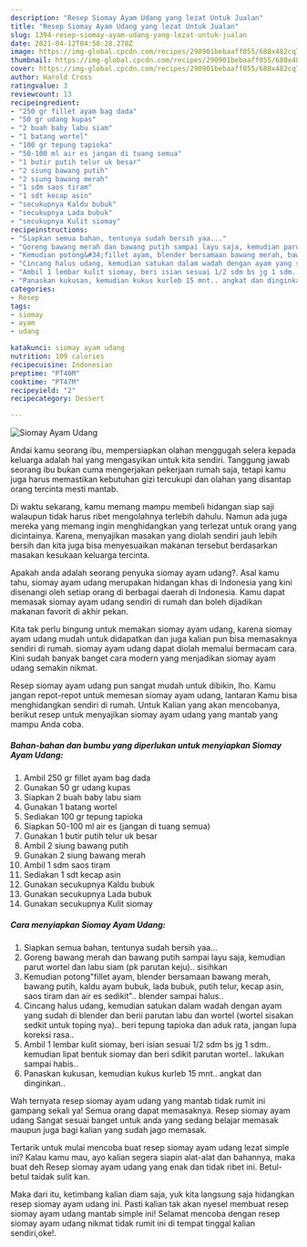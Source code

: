 ```yaml
---
description: "Resep Siomay Ayam Udang yang lezat Untuk Jualan"
title: "Resep Siomay Ayam Udang yang lezat Untuk Jualan"
slug: 1394-resep-siomay-ayam-udang-yang-lezat-untuk-jualan
date: 2021-04-12T04:58:28.278Z
image: https://img-global.cpcdn.com/recipes/290901bebaaff055/680x482cq70/siomay-ayam-udang-foto-resep-utama.jpg
thumbnail: https://img-global.cpcdn.com/recipes/290901bebaaff055/680x482cq70/siomay-ayam-udang-foto-resep-utama.jpg
cover: https://img-global.cpcdn.com/recipes/290901bebaaff055/680x482cq70/siomay-ayam-udang-foto-resep-utama.jpg
author: Harold Cross
ratingvalue: 3
reviewcount: 13
recipeingredient:
- "250 gr fillet ayam bag dada"
- "50 gr udang kupas"
- "2 buah baby labu siam"
- "1 batang wortel"
- "100 gr tepung tapioka"
- "50-100 ml air es jangan di tuang semua"
- "1 butir putih telur uk besar"
- "2 siung bawang putih"
- "2 siung bawang merah"
- "1 sdm saos tiram"
- "1 sdt kecap asin"
- "secukupnya Kaldu bubuk"
- "secukupnya Lada bubuk"
- "secukupnya Kulit siomay"
recipeinstructions:
- "Siapkan semua bahan, tentunya sudah bersih yaa..."
- "Goreng bawang merah dan bawang putih sampai layu saja, kemudian parut wortel dan labu siam (pk parutan keju).. sisihkan"
- "Kemudian potong&#34;fillet ayam, blender bersamaan bawang merah, bawang putih, kaldu ayam bubuk, lada bubuk, putih telur, kecap asin, saos tiram dan air es sedikit&#34;.. blender sampai halus.."
- "Cincang halus udang, kemudian satukan dalam wadah dengan ayam yang sudah di blender dan berii parutan labu dan wortel (wortel sisakan sedkit untuk toping nya).. beri tepung tapioka dan aduk rata, jangan lupa koreksi rasa.."
- "Ambil 1 lembar kulit siomay, beri isian sesuai 1/2 sdm bs jg 1 sdm.. kemudian lipat bentuk siomay dan beri sdikit parutan wortel.. lakukan sampai habis.."
- "Panaskan kukusan, kemudian kukus kurleb 15 mnt.. angkat dan dinginkan.."
categories:
- Resep
tags:
- siomay
- ayam
- udang

katakunci: siomay ayam udang 
nutrition: 109 calories
recipecuisine: Indonesian
preptime: "PT40M"
cooktime: "PT47M"
recipeyield: "2"
recipecategory: Dessert

---
```



![Siomay Ayam Udang](https://img-global.cpcdn.com/recipes/290901bebaaff055/680x482cq70/siomay-ayam-udang-foto-resep-utama.jpg)

Andai kamu seorang ibu, mempersiapkan olahan menggugah selera kepada keluarga adalah hal yang mengasyikan untuk kita sendiri. Tanggung jawab seorang ibu bukan cuma mengerjakan pekerjaan rumah saja, tetapi kamu juga harus memastikan kebutuhan gizi tercukupi dan olahan yang disantap orang tercinta mesti mantab.

Di waktu  sekarang, kamu memang mampu membeli hidangan siap saji walaupun tidak harus ribet mengolahnya terlebih dahulu. Namun ada juga mereka yang memang ingin menghidangkan yang terlezat untuk orang yang dicintainya. Karena, menyajikan masakan yang diolah sendiri jauh lebih bersih dan kita juga bisa menyesuaikan makanan tersebut berdasarkan masakan kesukaan keluarga tercinta. 



Apakah anda adalah seorang penyuka siomay ayam udang?. Asal kamu tahu, siomay ayam udang merupakan hidangan khas di Indonesia yang kini disenangi oleh setiap orang di berbagai daerah di Indonesia. Kamu dapat memasak siomay ayam udang sendiri di rumah dan boleh dijadikan makanan favorit di akhir pekan.

Kita tak perlu bingung untuk memakan siomay ayam udang, karena siomay ayam udang mudah untuk didapatkan dan juga kalian pun bisa memasaknya sendiri di rumah. siomay ayam udang dapat diolah memalui bermacam cara. Kini sudah banyak banget cara modern yang menjadikan siomay ayam udang semakin nikmat.

Resep siomay ayam udang pun sangat mudah untuk dibikin, lho. Kamu jangan repot-repot untuk memesan siomay ayam udang, lantaran Kamu bisa menghidangkan sendiri di rumah. Untuk Kalian yang akan mencobanya, berikut resep untuk menyajikan siomay ayam udang yang mantab yang mampu Anda coba.

<!--inarticleads1-->

##### Bahan-bahan dan bumbu yang diperlukan untuk menyiapkan Siomay Ayam Udang:

1. Ambil 250 gr fillet ayam bag dada
1. Gunakan 50 gr udang kupas
1. Siapkan 2 buah baby labu siam
1. Gunakan 1 batang wortel
1. Sediakan 100 gr tepung tapioka
1. Siapkan 50-100 ml air es (jangan di tuang semua)
1. Gunakan 1 butir putih telur uk besar
1. Ambil 2 siung bawang putih
1. Gunakan 2 siung bawang merah
1. Ambil 1 sdm saos tiram
1. Sediakan 1 sdt kecap asin
1. Gunakan secukupnya Kaldu bubuk
1. Gunakan secukupnya Lada bubuk
1. Gunakan secukupnya Kulit siomay




<!--inarticleads2-->

##### Cara menyiapkan Siomay Ayam Udang:

1. Siapkan semua bahan, tentunya sudah bersih yaa...
1. Goreng bawang merah dan bawang putih sampai layu saja, kemudian parut wortel dan labu siam (pk parutan keju).. sisihkan
1. Kemudian potong&#34;fillet ayam, blender bersamaan bawang merah, bawang putih, kaldu ayam bubuk, lada bubuk, putih telur, kecap asin, saos tiram dan air es sedikit&#34;.. blender sampai halus..
1. Cincang halus udang, kemudian satukan dalam wadah dengan ayam yang sudah di blender dan berii parutan labu dan wortel (wortel sisakan sedkit untuk toping nya).. beri tepung tapioka dan aduk rata, jangan lupa koreksi rasa..
1. Ambil 1 lembar kulit siomay, beri isian sesuai 1/2 sdm bs jg 1 sdm.. kemudian lipat bentuk siomay dan beri sdikit parutan wortel.. lakukan sampai habis..
1. Panaskan kukusan, kemudian kukus kurleb 15 mnt.. angkat dan dinginkan..




Wah ternyata resep siomay ayam udang yang mantab tidak rumit ini gampang sekali ya! Semua orang dapat memasaknya. Resep siomay ayam udang Sangat sesuai banget untuk anda yang sedang belajar memasak maupun juga bagi kalian yang sudah jago memasak.

Tertarik untuk mulai mencoba buat resep siomay ayam udang lezat simple ini? Kalau kamu mau, ayo kalian segera siapin alat-alat dan bahannya, maka buat deh Resep siomay ayam udang yang enak dan tidak ribet ini. Betul-betul taidak sulit kan. 

Maka dari itu, ketimbang kalian diam saja, yuk kita langsung saja hidangkan resep siomay ayam udang ini. Pasti kalian tak akan nyesel membuat resep siomay ayam udang mantab simple ini! Selamat mencoba dengan resep siomay ayam udang nikmat tidak rumit ini di tempat tinggal kalian sendiri,oke!.


